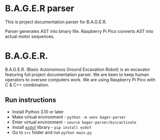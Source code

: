 # B.A.G.E.R parser
This is project documentation parser for B.A.G.E.R.

Parser generates AST into binary file. Raspberry Pi Pico converts AST into actual motor sequences.

# B.A.G.E.R.
B.A.G.E.R. (Basic Autonomous Ground Excavation Robot) is an excavator featuring full project documentation parser. We are keen to keep human operators to oversee computers work. We are using Raspberry Pi Pico with C & C++ combination.

## Run instructions
- Install Python 3.10 or later
- Make virtual environment - `python -m venv bager-parser`
- Enter virtual environment - `source bager-parser/bin/activate`
- Install [`ezdxf`](https://pypi.org/project/ezdxf/) library - `pip install ezdxf`
- Go to `src` folder and run `python main.py`
